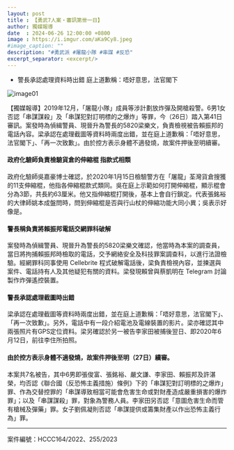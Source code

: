 ```yaml
---
layout: post
title : 【勇武7人案・審訊第卌一日】
author: 獨媒報導
date  : 2024-06-26 12:00:00 +0800
image : https://i.imgur.com/aKa9Cy8.jpeg
#image_caption: ""
description: "#勇武派 #屠龍小隊 #串謀 #反恐"
excerpt_separator: <excerpt/>
---
```


- 警長承認處理資料時出錯 庭上道歉稱：唔好意思，法官閣下

<excerpt/>

![image01](https://i.imgur.com/y6IkWkl.png)

【獨媒報導】2019年12月，「屠龍小隊」成員等涉計劃放炸彈及開槍殺警。6男1女否認「串謀謀殺」及「串謀犯對訂明標的之爆炸」等罪，今（26日）踏入第41日審訊。案發時為偵緝警員、現晉升為警長的5820梁樂文，負責檢視被告賴振邦的電話內容。梁承認在處理截圖等資料時兩度出錯，並在庭上道歉稱：「唔好意思，法官閣下」、「再一次致歉」。由於控方表示身體不適發燒，故案件押後至明續審。

#### 政府化驗師負責檢驗貨倉的伸縮棍 指款式相類

政府化驗師吳嘉豪博士確認，於2020年1月15日檢驗警方在「屠龍」荃灣貨倉搜獲的11支伸縮棍，他指各伸縮棍款式類同。吳在庭上示範如何打開伸縮棍，顯示棍會分為3節，共長約63厘米。他又指伸縮棍打開後，基本上會自行鎖定。代表張銘裕的大律師姚本成盤問時，問到伸縮棍是否與行山杖的伸縮功能大同小異；吳表示好像是。

#### 警長稱負責將賴振邦電話交網罪科破解

案發時為偵緝警員、現晉升為警長的5820梁樂文確認，他當時為本案的調查員，當日將拘捕賴振邦時檢取的電話，交予網絡安全及科技罪案調查科，以進行法證檢驗。經網罪科同事使用 Cellebrite 程式破解電話後，梁負責檢視內容，並揀選與案件、電話持有人及其他疑犯有關的資料。梁發現賴曾與蔡凱明在 Telegram 討論製作炸彈遙控裝置。

#### 警長承認處理截圖時出錯

梁承認在處理截圖等資料時兩度出錯，並在庭上道歉稱：「唔好意思，法官閣下」、「再一次致歉」。另外，電話中有一段介紹電池及電線裝置的影片。梁亦確認其中兩張照片有GPS定位資料。梁另確認於另一被告李家田被捕後翌日、即2020年6月12日，前往李住所拍照。

#### 由於控方表示身體不適發燒，故案件押後至明（27日）續審。

本案共7名被告，其中6男即張俊富、張銘裕、嚴文謙、李家田、賴振邦及許湛榮，均否認《聯合國（反恐怖主義措施）條例》下的「串謀犯對訂明標的之爆炸」罪、作為交替控罪的「串謀導致相當可能會危害生命或對財產造成嚴重損害的爆炸罪」；以及「串謀謀殺」罪，對象為警務人員。李家田另否認「意圖危害生命而管有槍械及彈藥」罪。女子劉佩凝則否認「串謀提供或籌集財產以作出恐怖主義行為」罪。

---

案件編號：HCCC164/2022、255/2023
